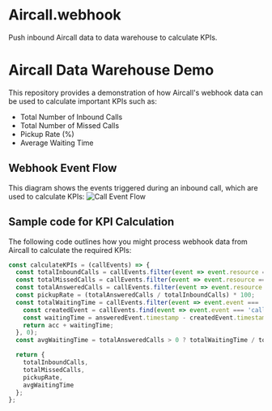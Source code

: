 # Aircall.webhook
Push inbound Aircall data to data warehouse to calculate KPIs.
# Aircall Data Warehouse Demo

This repository provides a demonstration of how Aircall's webhook data can be used to calculate important KPIs such as:
- Total Number of Inbound Calls
- Total Number of Missed Calls
- Pickup Rate (%)
- Average Waiting Time

## Webhook Event Flow
This diagram shows the events triggered during an inbound call, which are used to calculate KPIs:
![Call Event Flow](path/to/diagram)

## Sample code for KPI Calculation

The following code outlines how you might process webhook data from Aircall to calculate the required KPIs:

```javascript
const calculateKPIs = (callEvents) => {
  const totalInboundCalls = callEvents.filter(event => event.resource === 'call' && event.event === 'call.created').length;
  const totalMissedCalls = callEvents.filter(event => event.resource === 'call' && event.event === 'call.ended' && !callEvents.some(ansEvent => ansEvent.event === 'call.answered' && ansEvent.data.id === event.data.id)).length;
  const totalAnsweredCalls = callEvents.filter(event => event.resource === 'call' && event.event === 'call.answered').length;
  const pickupRate = (totalAnsweredCalls / totalInboundCalls) * 100;
  const totalWaitingTime = callEvents.filter(event => event.event === 'call.answered').reduce((acc, answeredEvent) => {
    const createdEvent = callEvents.find(event => event.event === 'call.created' && event.data.id === answeredEvent.data.id);
    const waitingTime = answeredEvent.timestamp - createdEvent.timestamp;
    return acc + waitingTime;
  }, 0);
  const avgWaitingTime = totalAnsweredCalls > 0 ? totalWaitingTime / totalAnsweredCalls : 0;

  return {
    totalInboundCalls,
    totalMissedCalls,
    pickupRate,
    avgWaitingTime
  };
};
